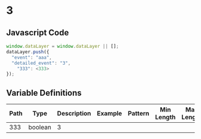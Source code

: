 # 3

### 

## Javascript Code
```js
window.dataLayer = window.dataLayer || [];
dataLayer.push({
  "event": "aaa",
  "detailed_event": "3",
    "333": <333>
});
```

## Variable Definitions

|Path|Type|Description|Example|Pattern|Min Length|Max Length|Minimum|Maximum|Multiple Of|
| --- | --- | --- | --- | --- | --- | --- | --- | --- | --- |
|333|boolean|3||||||||




